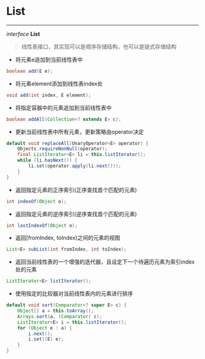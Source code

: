 # List
---
*interface* **List**

> 线性表接口，其实现可以是顺序存储结构，也可以是链式存储结构

- 将元素e追加到当前线性表中
```Java
boolean add(E e);
```

- 将元素element添加到线性表index处
```Java
void add(int index, E element);
```

- 将指定容器中的元素追加到当前线性表中
```Java
boolean addAll(Collection<? extends E> c);
```

- 更新当前线性表中所有元素，更新策略由operator决定
```Java
default void replaceAll(UnaryOperator<E> operator) {
    Objects.requireNonNull(operator);
    final ListIterator<E> li = this.listIterator();
    while (li.hasNext()) {
        li.set(operator.apply(li.next()));
    }
}
```

- 返回指定元素的正序索引(正序查找首个匹配的元素)
```Java
int indexOf(Object o);
```

- 返回指定元素的逆序索引(逆序查找首个匹配的元素)
```Java
int lastIndexOf(Object o);
```

- 返回[fromIndex, toIndex)之间的元素的视图
```Java
List<E> subList(int fromIndex, int toIndex);
```

- 返回当前线性表的一个增强的迭代器，且设定下一个待遍历元素为索引index处的元素
```Java
ListIterator<E> listIterator();
```

- 使用指定的比较器对当前线性表内的元素进行排序
```Java
default void sort(Comparator<? super E> c) {
    Object[] a = this.toArray();
    Arrays.sort(a, (Comparator) c);
    ListIterator<E> i = this.listIterator();
    for (Object e : a) {
        i.next();
        i.set((E) e);
    }
}
```

